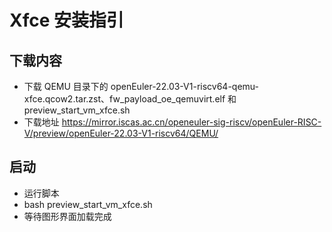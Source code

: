 # Xfce 安装指引
## 下载内容

   * 下载 QEMU 目录下的 openEuler-22.03-V1-riscv64-qemu-xfce.qcow2.tar.zst、fw_payload_oe_qemuvirt.elf 和 preview_start_vm_xfce.sh
   * 下载地址 https://mirror.iscas.ac.cn/openeuler-sig-riscv/openEuler-RISC-V/preview/openEuler-22.03-V1-riscv64/QEMU/

## 启动

   * 运行脚本
   * 
     bash preview_start_vm_xfce.sh
   * 等待图形界面加载完成
